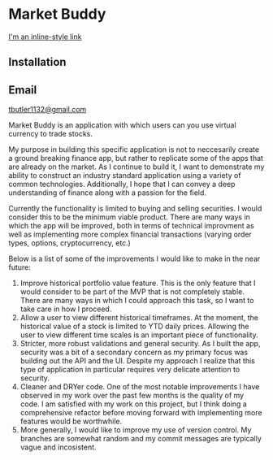 # Market Buddy  

[I'm an inline-style link](https://youtu.be/AgCsgbkwLh0)

## Installation

## Email
tbutler1132@gmail.com
  
  Market Buddy is an application with which users can you use virtual currency to trade stocks. 

  My purpose in building this specific application is not to neccesarily create a ground breaking finance app, but rather to replicate some of the apps that are already on the market. As I continue to build it, I want to demonstrate my ability to construct an industry standard application using a variety of common technologies. Additionally, I hope that I can convey a deep understanding of finance along with a passion for the field.

  Currently the functionality is limited to buying and selling securities. I would consider this to be the minimum viable product. There are many ways in which the app will be improved, both in terms of technical improvment as well as implementing more complex financial transactions (varying order types, options, cryptocurrency, etc.)
  
  Below is a list of some of the improvements I would like to make in the near future:

1. Improve historical portfolio value feature. This is the only feature that I would consider to be part of the MVP that is not completely stable. There are many ways in which I could approach this task, so I want to take care in how I proceed.
2. Allow a user to view different historical timeframes. At the moment, the historical value of a stock is limited to YTD daily prices. Allowing the user to view different time scales is an important piece of functionality.
3. Stricter, more robust validations and general security. As I built the app, security was a bit of a secondary concern as my primary focus was building out the API and the UI. Despite my approach I realize that this type of application in particular requires very delicate attention to security. 
4. Cleaner and DRYer code. One of the most notable improvements I have observed in my work over the past few months is the quality of my code. I am satisfied with my work on this project, but I think doing a comprehensive refactor before moving forward with implementing more features would be worthwhile.
5. More generally, I would like to improve my use of version control. My branches are somewhat random and my commit messages are typically vague and incosistent.
